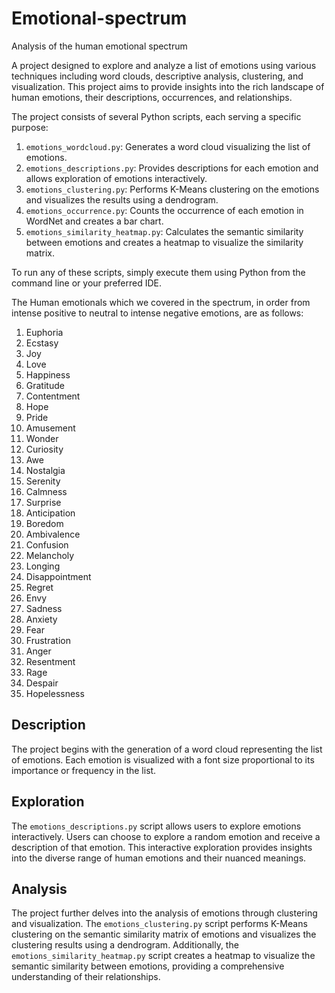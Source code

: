 # Emotional-spectrum
Analysis of the human emotional spectrum

A project designed to explore and analyze a list of emotions using various techniques including word clouds, descriptive analysis, clustering, and visualization. This project aims to provide insights into the rich landscape of human emotions, their descriptions, occurrences, and relationships.

The project consists of several Python scripts, each serving a specific purpose:

1. `emotions_wordcloud.py`: Generates a word cloud visualizing the list of emotions.
2. `emotions_descriptions.py`: Provides descriptions for each emotion and allows exploration of emotions interactively.
3. `emotions_clustering.py`: Performs K-Means clustering on the emotions and visualizes the results using a dendrogram.
4. `emotions_occurrence.py`: Counts the occurrence of each emotion in WordNet and creates a bar chart.
5. `emotions_similarity_heatmap.py`: Calculates the semantic similarity between emotions and creates a heatmap to visualize the similarity matrix.

To run any of these scripts, simply execute them using Python from the command line or your preferred IDE.

The Human emotionals which we covered in the spectrum, in order from intense positive to neutral to intense negative emotions, are as follows:
 
1. Euphoria
2. Ecstasy
3. Joy
4. Love
5. Happiness
6. Gratitude
7. Contentment
8. Hope
9. Pride
10. Amusement
11. Wonder
12. Curiosity
13. Awe
14. Nostalgia
15. Serenity
16. Calmness
17. Surprise
18. Anticipation
19. Boredom
20. Ambivalence
21. Confusion
22. Melancholy
23. Longing
24. Disappointment
25. Regret
26. Envy
27. Sadness
28. Anxiety
29. Fear
30. Frustration
31. Anger
32. Resentment
33. Rage
34. Despair
35. Hopelessness

## Description <a name="description"></a>
The project begins with the generation of a word cloud representing the list of emotions. Each emotion is visualized with a font size proportional to its importance or frequency in the list.

## Exploration <a name="exploration"></a>
The `emotions_descriptions.py` script allows users to explore emotions interactively. Users can choose to explore a random emotion and receive a description of that emotion. This interactive exploration provides insights into the diverse range of human emotions and their nuanced meanings.

## Analysis <a name="analysis"></a>
The project further delves into the analysis of emotions through clustering and visualization. The `emotions_clustering.py` script performs K-Means clustering on the semantic similarity matrix of emotions and visualizes the clustering results using a dendrogram. Additionally, the `emotions_similarity_heatmap.py` script creates a heatmap to visualize the semantic similarity between emotions, providing a comprehensive understanding of their relationships.
